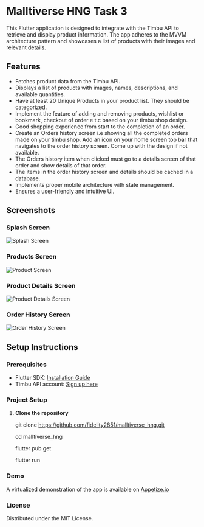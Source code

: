 # Malltiverse HNG Task 3

This Flutter application is designed to integrate with the Timbu API to retrieve and display product information. The app adheres to the MVVM architecture pattern and showcases a list of products with their images and relevant details.

## Features

- Fetches product data from the Timbu API.
- Displays a list of products with images, names, descriptions, and available quantities.
- Have at least 20 Unique Products in your product list. They should be categorized.
- Implement the feature of adding and removing products, wishlist or bookmark, checkout of order e.t.c based on your timbu shop design.
- Good shopping experience from start to the completion of an order.
- Create an Orders history screen i.e showing all the completed orders made on your timbu shop. Add an icon on your home screen top bar that navigates to the order history screen. Come up with the design if not available.
- The Orders history item when clicked must go to a details screen of that order and show details of that order.
- The items in the order history screen and details should be cached in a database.
- Implements proper mobile architecture with state management.
- Ensures a user-friendly and intuitive UI.

## Screenshots

### Splash Screen

![Splash Screen](./assets/images/screen1.png)

### Products Screen

![Product Screen](./assets/images/screen2.png)

### Product Details Screen

![Product Details Screen](./assets/images/screen3.png)

### Order History Screen

![Order History Screen](./assets/images/screen4.png)

## Setup Instructions

### Prerequisites

- Flutter SDK: [Installation Guide](https://flutter.dev/docs/get-started/install)
- Timbu API account: [Sign up here](https://timbu.cloud)

### Project Setup

1. **Clone the repository**

   git clone <https://github.com/fidelity2851/malltiverse_hng.git>

   cd malltiverse_hng

   flutter pub get

   flutter run

### Demo

A virtualized demonstration of the app is available on [Appetize.io](https://appetize.io/app/b_mhxogqkgxhfsgv3xuiwe3uwbwa)

### License

Distributed under the MIT License.

